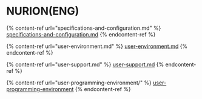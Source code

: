 # NURION(ENG)

{% content-ref url="specifications-and-configuration.md" %}
[specifications-and-configuration.md](specifications-and-configuration.md)
{% endcontent-ref %}

{% content-ref url="user-environment.md" %}
[user-environment.md](user-environment.md)
{% endcontent-ref %}

{% content-ref url="user-support.md" %}
[user-support.md](user-support.md)
{% endcontent-ref %}

{% content-ref url="user-programming-environment/" %}
[user-programming-environment](user-programming-environment/)
{% endcontent-ref %}

